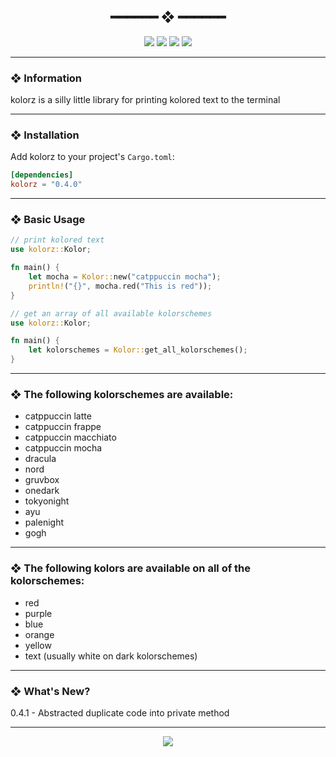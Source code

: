 <h2 align="center"> ━━━━━━  ❖  ━━━━━━ </h2>

<!-- BADGES -->
<div align="center">
   <p></p>
   
   <img src="https://img.shields.io/github/stars/dotzenith/kolorz.rs?color=F8BD96&labelColor=302D41&style=for-the-badge">   

   <img src="https://img.shields.io/github/forks/dotzenith/kolorz.rs?color=DDB6F2&labelColor=302D41&style=for-the-badge">   

   <img src="https://img.shields.io/github/repo-size/dotzenith/kolorz.rs?color=ABE9B3&labelColor=302D41&style=for-the-badge">
   
   <img src="https://img.shields.io/github/commit-activity/y/dotzenith/kolorz.rs?color=96CDFB&labelColor=302D41&style=for-the-badge&label=COMMITS"/>
   <br>
</div>

<p/>

---

### ❖ Information

kolorz is a silly little library for printing kolored text to the terminal 

---

### ❖ Installation

Add kolorz to your project's `Cargo.toml`:

```toml
[dependencies]
kolorz = "0.4.0"
```

---

### ❖ Basic Usage

```rust
// print kolored text
use kolorz::Kolor;

fn main() {
    let mocha = Kolor::new("catppuccin mocha");
    println!("{}", mocha.red("This is red"));
}
```

```rust
// get an array of all available kolorschemes
use kolorz::Kolor;

fn main() {
    let kolorschemes = Kolor::get_all_kolorschemes();
}
```

---
 
### ❖ The following kolorschemes are available:

- catppuccin latte
- catppuccin frappe
- catppuccin macchiato
- catppuccin mocha
- dracula
- nord
- gruvbox
- onedark
- tokyonight
- ayu
- palenight
- gogh

---

### ❖ The following kolors are available on all of the kolorschemes:

- red
- purple
- blue
- orange
- yellow
- text (usually white on dark kolorschemes)

---

### ❖ What's New? 
0.4.1 - Abstracted duplicate code into private method

---

<div align="center">

   <img src="https://img.shields.io/static/v1.svg?label=License&message=MIT&color=F5E0DC&labelColor=302D41&style=for-the-badge">

</div>
